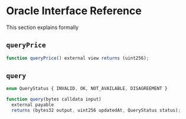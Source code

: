 # Oracle Interface Reference

This section explains formally

## `queryPrice`

```ts
function queryPrice() external view returns (uint256);
```

## `query`

```ts
enum QueryStatus { INVALID, OK, NOT_AVAILABLE, DISAGREEMENT }

function query(bytes calldata input)
  external payable
  returns (bytes32 output, uint256 updatedAt, QueryStatus status);
```
